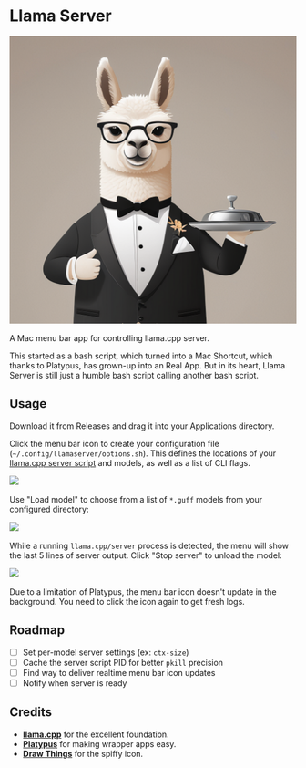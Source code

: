 # Llama Server

![](assets/icon.png)

A Mac menu bar app for controlling llama.cpp server.

This started as a bash script, which turned into a Mac Shortcut, which thanks to Platypus, has grown-up into an Real App. But in its heart, Llama Server is still just a humble bash script calling another bash script.

## Usage

Download it from Releases and drag it into your Applications directory.

Click the menu bar icon to create your configuration file (`~/.config/llamaserver/options.sh`). This defines the locations of your [llama.cpp server script](https://github.com/ggerganov/llama.cpp/tree/master/examples/server) and models, as well as a list of CLI flags.

![](assets/screen-1.png)

Use "Load model" to choose from a list of `*.guff` models from your configured directory:

![](assets/screen-2.png)

While a running `llama.cpp/server` process is detected, the menu will show the last 5 lines of server output. Click "Stop server" to unload the model:

![](assets/screen-3.png)

Due to a limitation of Platypus, the menu bar icon doesn't update in the background. You need to click the icon again to get fresh logs.

## Roadmap

- [ ] Set per-model server settings (ex: `ctx-size`)
- [ ] Cache the server script PID for better `pkill` precision
- [ ] Find way to deliver realtime menu bar icon updates
- [ ] Notify when server is ready

## Credits

- [**llama.cpp**](https://github.com/ggerganov/llama.cpp) for the excellent foundation.
- [**Platypus**](https://github.com/sveinbjornt/Platypus) for making wrapper apps easy.
- [**Draw Things**](https://drawthings.ai/) for the spiffy icon.
